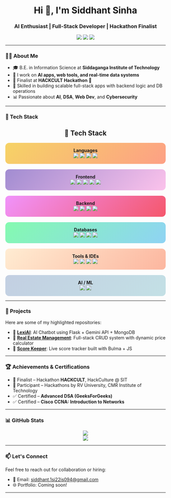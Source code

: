 <h1 align="center">Hi 👋, I'm Siddhant Sinha</h1>
<h3 align="center">AI Enthusiast | Full-Stack Developer | Hackathon Finalist</h3>

<p align="center">
  <a href="mailto:siddhant.1si22is094@gmail.com"><img src="https://img.shields.io/badge/Email-D14836?style=flat&logo=gmail&logoColor=white"/></a>
  <a href="https://linkedin.com/in/siddhant-sinha-0a664527a"><img src="https://img.shields.io/badge/LinkedIn-blue?style=flat&logo=linkedin&logoColor=white" /></a>
  <a href="https://github.com/sidd1801"><img src="https://img.shields.io/github/followers/sidd1801?label=Follow&style=social"/></a>
</p>

---

### 👨‍💻 About Me
- 🎓 B.E. in Information Science at **Siddaganga Institute of Technology**
- 💬 I work on **AI apps, web tools, and real-time data systems**
- 🚀 Finalist at **HACKCULT Hackathon** 🏁
- 🔧 Skilled in building scalable full-stack apps with backend logic and DB operations
- 📊 Passionate about **AI**, **DSA**, **Web Dev**, and **Cybersecurity**

---
### 🔧 Tech Stack
<h2 align="center">🚀 Tech Stack</h2>

<!-- Languages -->
<div align="center" style="background: linear-gradient(135deg, #f6d365 0%, #fda085 100%); padding: 15px; border-radius: 12px;">
  <b>Languages</b><br>
  <img src="https://img.shields.io/badge/Java-007396?style=for-the-badge&logo=java&logoColor=white"/>
  <img src="https://img.shields.io/badge/C-00599C?style=for-the-badge&logo=c&logoColor=white"/>
  <img src="https://img.shields.io/badge/Python-3776AB?style=for-the-badge&logo=python&logoColor=white"/>
  <img src="https://img.shields.io/badge/JavaScript-F7DF1E?style=for-the-badge&logo=javascript&logoColor=black"/>
</div><br>

<!-- Frontend -->
<div align="center" style="background: linear-gradient(135deg, #a18cd1 0%, #fbc2eb 100%); padding: 15px; border-radius: 12px;">
  <b>Frontend</b><br>
  <img src="https://img.shields.io/badge/React-20232A?style=for-the-badge&logo=react&logoColor=61DAFB"/>
  <img src="https://img.shields.io/badge/HTML5-E34F26?style=for-the-badge&logo=html5&logoColor=white"/>
  <img src="https://img.shields.io/badge/CSS3-1572B6?style=for-the-badge&logo=css3&logoColor=white"/>
  <img src="https://img.shields.io/badge/Bulma-00D1B2?style=for-the-badge&logo=bulma&logoColor=white"/>
  <img src="https://img.shields.io/badge/Vite-646CFF?style=for-the-badge&logo=vite&logoColor=white"/>
</div><br>

<!-- Backend -->
<div align="center" style="background: linear-gradient(135deg, #f093fb 0%, #f5576c 100%); padding: 15px; border-radius: 12px;">
  <b>Backend</b><br>
  <img src="https://img.shields.io/badge/Node.js-339933?style=for-the-badge&logo=nodedotjs&logoColor=white"/>
  <img src="https://img.shields.io/badge/Express.js-000000?style=for-the-badge&logo=express&logoColor=white"/>
  <img src="https://img.shields.io/badge/Flask-000000?style=for-the-badge&logo=flask&logoColor=white"/>
  <img src="https://img.shields.io/badge/REST%20API-FF6C37?style=for-the-badge&logo=api&logoColor=white"/>
</div><br>

<!-- Databases -->
<div align="center" style="background: linear-gradient(135deg, #84fab0 0%, #8fd3f4 100%); padding: 15px; border-radius: 12px;">
  <b>Databases</b><br>
  <img src="https://img.shields.io/badge/MongoDB-4EA94B?style=for-the-badge&logo=mongodb&logoColor=white"/>
  <img src="https://img.shields.io/badge/MySQL-005C84?style=for-the-badge&logo=mysql&logoColor=white"/>
  <img src="https://img.shields.io/badge/SQLite-07405E?style=for-the-badge&logo=sqlite&logoColor=white"/>
  <img src="https://img.shields.io/badge/Cassandra-1287B1?style=for-the-badge&logo=apache-cassandra&logoColor=white"/>
</div><br>

<!-- Tools -->
<div align="center" style="background: linear-gradient(135deg, #ffecd2 0%, #fcb69f 100%); padding: 15px; border-radius: 12px;">
  <b>Tools & IDEs</b><br>
  <img src="https://img.shields.io/badge/VS%20Code-007ACC?style=for-the-badge&logo=visual-studio-code&logoColor=white"/>
  <img src="https://img.shields.io/badge/Jupyter-F37626?style=for-the-badge&logo=jupyter&logoColor=white"/>
  <img src="https://img.shields.io/badge/IntelliJ-000000?style=for-the-badge&logo=intellij-idea&logoColor=white"/>
  <img src="https://img.shields.io/badge/Android%20Studio-3DDC84?style=for-the-badge&logo=android-studio&logoColor=white"/>
</div><br>

<!-- AI -->
<div align="center" style="background: linear-gradient(135deg, #c3cfe2 0%, #c3e0e5 100%); padding: 15px; border-radius: 12px;">
  <b>AI / ML</b><br>
  <img src="https://img.shields.io/badge/OpenCV-5C3EE8?style=for-the-badge&logo=opencv&logoColor=white"/>
  <img src="https://img.shields.io/badge/Gemini%20API-4B0082?style=for-the-badge&logo=google&logoColor=white"/>
</div>

---

### 💼 Projects
Here are some of my highlighted repositories:
- 🔹 [**LexiAI**](https://github.com/sidd1801/LEXIAI-project.git): AI Chatbot using Flask + Gemini API + MongoDB  
- 🔹 [**Real Estate Management**](https://github.com/sidd1801/real_estate.git): Full-stack CRUD system with dynamic price calculator  
- 🔹 [**Score Keeper**](https://github.com/sidd1801/Score-Keeper-Project.git): Live score tracker built with Bulma + JS  

---

### 🏆 Achievements & Certifications
- 🎯 Finalist – Hackathon **HACKCULT**, HackCulture @ SIT
- 🎯 Participant – Hackathons by RV University, CMR Institute of Technology
- ✅ Certified – **Advanced DSA (GeeksForGeeks)**  
- ✅ Certified – **Cisco CCNA: Introduction to Networks**

---

### 📊 GitHub Stats
<p align="center">
  <img src="https://github-readme-stats.vercel.app/api?username=sidd1801&show_icons=true&theme=radical" />
  <br/>
  <img src="https://github-readme-stats.vercel.app/api/top-langs/?username=sidd1801&layout=compact&theme=radical" />
</p>

---

### 📫 Let's Connect
Feel free to reach out for collaboration or hiring:
- 📧 Email: siddhant.1si22is094@gmail.com
- 🌐 Portfolio: Coming soon!

---
